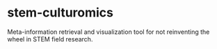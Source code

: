# stem-culturomics
Meta-information retrieval and visualization tool for not reinventing the wheel in STEM field research.
